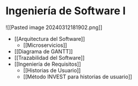 # Ingeniería de Software I

![[Pasted image 20240312181902.png]]

- [[Arquitectura del Software]]
	- [[Microservicios]]
- [[Diagrama de GANTT]]
- [[Trazabilidad del Software]]
- [[Ingeniería de Requisitos]]
	- [[Historias de Usuario]]
	- [[Método INVEST para historias de usuario]]
